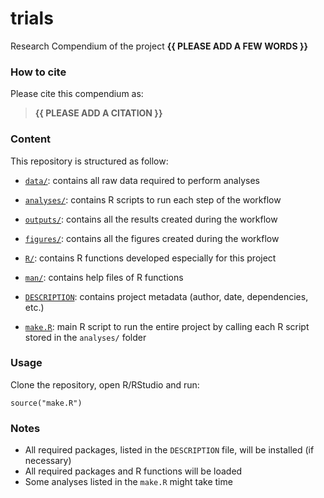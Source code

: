 <!-- README.md is generated from README.Rmd. Please edit that file -->

# trials

<!-- badges: start -->
<!-- badges: end -->

Research Compendium of the project **{{ PLEASE ADD A FEW WORDS }}**

### How to cite

Please cite this compendium as:

> **{{ PLEASE ADD A CITATION }}**

### Content

This repository is structured as follow:

-   [`data/`](https://github.com/MikeHedde/trials/tree/master/data):
    contains all raw data required to perform analyses

-   [`analyses/`](https://github.com/MikeHedde/trials/tree/main/analyses/):
    contains R scripts to run each step of the workflow

-   [`outputs/`](https://github.com/MikeHedde/trials/tree/main/outputs):
    contains all the results created during the workflow

-   [`figures/`](https://github.com/MikeHedde/trials/tree/main/figures):
    contains all the figures created during the workflow

-   [`R/`](https://github.com/MikeHedde/trials/tree/main/R): contains R
    functions developed especially for this project

-   [`man/`](https://github.com/MikeHedde/trials/tree/main/man):
    contains help files of R functions

-   [`DESCRIPTION`](https://github.com/MikeHedde/trials/tree/main/DESCRIPTION):
    contains project metadata (author, date, dependencies, etc.)

-   [`make.R`](https://github.com/MikeHedde/trials/tree/main/make.R):
    main R script to run the entire project by calling each R script
    stored in the `analyses/` folder

### Usage

Clone the repository, open R/RStudio and run:

    source("make.R")

### Notes

-   All required packages, listed in the `DESCRIPTION` file, will be
    installed (if necessary)
-   All required packages and R functions will be loaded
-   Some analyses listed in the `make.R` might take time
